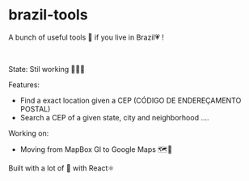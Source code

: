 # brazil-tools

A bunch of useful tools 🔨 if you live in Brazil💗 !

<br>

State: Stil working 💪🧑‍💻

Features:
- Find a exact location given a CEP (CÓDIGO DE ENDEREÇAMENTO POSTAL)
- Search a CEP of a given state, city and neighborhood
....

Working on: 
- Moving from MapBox Gl to Google Maps 🗺️📌


Built with a lot of 💓 with React⚛️ 
